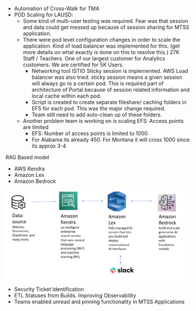 - Automation of Cross-Walk for TMA
- POD Scaling for LAUSD: 
	- Some kind of multi-user testing was required. Fear was that session and data could get messed up because of session sharing for MTSS application. 
	- There were pod level configuration changes in order to scale the application. Kind of load balancer was implemented for this. (get more details on what exactly is done on this to resolve this.) 27K Staff / Teachers. One of our largest customer for Analytics customers. We are certified for 5K Users. 
		- Networking tool ISTIO Sticky session is implemented. AWS Load balancer was also tried. sticky session means a given session will always go to a certain pod. This is required part of architecture of Portal because of session related information and local cache within each pod. 
		- Script is created to create separate fileshare/ caching folders in EFS for each pod. This was the major change required. 
		- Team still need to add auto-clean up of these folders. 
	- Another problem team is working on is scaling EFS: Access points are limited 
		- EFS: Number of access points is limited to 1000. 
		- For Alabama its already 450. For Montana it will cross 1000 since its approx 3-4 

RAG Based model 
- AWS Kendra 
- Amazon Lex 
- Amazon Bedrock 

![alt text](aws-kendra.png)

- Security Ticket Identification 
- ETL Statuses from Builds. Improving Observability 
- Teams enabled unread and pinning functionality in MTSS Applications
